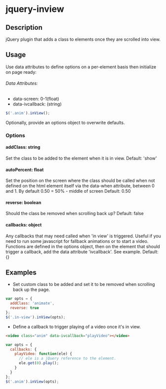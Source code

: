 # jquery-inview

## Description

jQuery plugin that adds a class to elements once they are scrolled into view.

## Usage

Use data attributes to define options on a per-element basis then initialize on page ready:

###### Data Attributes: 
* data-screen: 0-1(float)
* data-ivcallback: (string)

```javascript
$('.anim').inView();
```

Optionally, provide an options object to overwrite defaults.

### Options

#### addClass: string

Set the class to be added to the element when it is in view.
Default: 'show'

#### autoPercent: float

Set the position on the screen where the class should be called when not defined on the html element itself via the data-when attribute, between 0 and 1. By default 0.50 = 50% - middle of screen
Default: 0.50

#### reverse: boolean

Should the class be removed when scrolling back up?
Default: false

#### callbacks: object

Any callbacks that may need called when 'in view' is triggered. Useful if you need to run some javascript for fallback animations or to start a video. Functions are defined in the options object, then on the element that should trigger a callback, add the data attribute 'ivcallback'. See example.
Default: {}

## Examples

* Set custom class to be added and set it to be removed when scrolling back up the page.
```javascript
var opts = {
  addClass: 'animate',
  reverse: true
};
$('.in-view').inView(opts);
```
* Define a callback to trigger playing of a video once it's in view.
```html
<video class="anim" data-ivcallback="playVideo"></video>
```

```javascript
var opts = {
  callbacks: {
    playVideo: function(ele) {
      // ele is a jQuery reference to the element.
      ele.get(0).play();
    }
  }
};
$('.anim').inView(opts);
```
